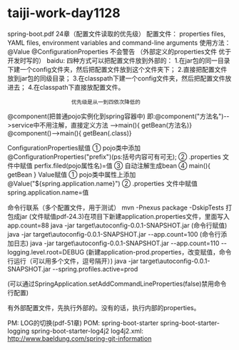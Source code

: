 # taiji-work-day1128

spring-boot.pdf 24章（配置文件读取的优先级）
	配置文件： properties  files,  YAML  files,  environment  variables  and command-line arguments
	使用方法： @Value
			   @ConfigurationProperties 不会警告
（外部定义的properties文件 优于 开发时写的）
				baidu:	四种方式可以把配置文件放到外部的：
						1.在jar包的同一目录下建一个config文件夹，然后把配置文件放到这个文件夹下；
						2.直接把配置文件放到jar包的同级目录；
						3.在classpath下建一个config文件夹，然后把配置文件放进去；
						4.在classpath下直接放配置文件。

						优先级是从一到四依次降低的






@component(把普通pojo实例化到spring容器中)
	即:@component("方法名")-->service中不用注解，直接定义方法 -->main(){ getBean(方法名)} 
	   @component()-->main(){ getBean(.class)}

ConfigurationProperties赋值
		① pojo类中添加 @ConfigurationProperties("prefix")(ps:括号内容可有可无);
		② .properties 文件中赋值 perfix.filed(pojo属性名)=值
		③ 自动注解生成bean
		④ main(){  getBean  }
Value赋值
		① pojo类中属性上添加@Value("${spring.application.name}")
		② .properties 文件中赋值 spring.application.name=值



命令行联系（多个配置文件，用于测试）
mvn -Pnexus package -DskipTests 打包成jar
(文件赋值pdf-24.3)在项目下新建application.properties文件，里面写入app.count=88
java -jar target\autoconfig-0.0.1-SNAPSHOT.jar 
(命令行赋值)
java -jar target\autoconfig-0.0.1-SNAPSHOT.jar --app.count=100
(命令行添加日志)
java -jar target\autoconfig-0.0.1-SNAPSHOT.jar --app.count=110 --logging.level.root=DEBUG
(新建application-prod.properties，改变赋值，命令行运行（可以用多个文件，逗号隔开）)
java -jar target\autoconfig-0.0.1-SNAPSHOT.jar --spring.profiles.active=prod

(可以通过SpringApplication.setAddCommandLineProperties(false)禁用命令行配置)

有外部配置文件，先执行外部的。没有的话，执行内部的properties。


PM:
 LOG的切换(pdf-51章)
	POM: <artifactId>spring-boot-starter</artifactId>
		 <artifactId>spring-boot-starter-logging</artifactId>
		 <artifactId>spring-boot-starter-log4j2</artifactId>
	log4j2.xml:
http://www.baeldung.com/spring-git-information